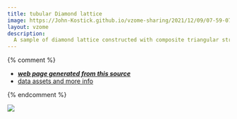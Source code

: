 ```yaml
---
title: tubular Diamond lattice
image: https://John-Kostick.github.io/vzome-sharing/2021/12/09/07-59-07-tubular Diamond lattice/tubular Diamond lattice.png
layout: vzome
description:
  A sample of diamond lattice constructed with composite triangular struts. Octahedra and terahedra serve as hubs.
---
```



{% comment %}
 - [***web page generated from this source***][post]
 - [data assets and more info][github]

[post]: <https://John-Kostick.github.io/vzome-sharing/2021/12/09/tubular Diamond lattice-07-59-07.html>
[github]: <https://github.com/John-Kostick/vzome-sharing/tree/main/2021/12/09/07-59-07-tubular Diamond lattice/>
{% endcomment %}

<vzome-viewer style="width: 100%; height: 65vh;"
       src="https://John-Kostick.github.io/vzome-sharing/2021/12/09/07-59-07-tubular Diamond lattice/tubular Diamond lattice.vZome" >
  <img src="https://John-Kostick.github.io/vzome-sharing/2021/12/09/07-59-07-tubular Diamond lattice/tubular Diamond lattice.png" />
</vzome-viewer>
